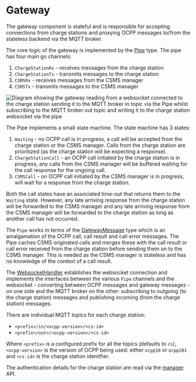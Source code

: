 # Gateway

The gateway component is stateful and is responsible for accepting connections from charge stations and proxying
OCPP messages to/from the stateless backend via the MQTT broker.

The core logic of the gateway is implemented by the [Pipe](../gateway/pipe/pipe.go) type. The pipe has four main 
go channels:
1. `ChargeStationRx` - receives messages from the charge station
2. `ChargeStationTx` - transmits messages to the charge station
3. `CSMSRx` - receives messages from the CSMS manager
4. `CSMSTx` - transmits messages to the CSMS manager

![Diagram showing the gateway reading from a websocket connected to the charge station sending it to the MQTT broker in topic via the Pipe whilst subscribing to the MQTT broker out topic and writing it to the charge station websocket via the pipe](assets/gateway.png)

The Pipe implements a small state machine. The state machine has 3 states:
1. `Waiting` - no OCPP call is in progress, a call will be accepted from the charge station or the CSMS manager.
Calls from the charge station are prioritized (as the charge station will be expecting a response).
2. `ChargeStationCall` - an OCPP call initiated by the charge station is in progress, any calls from the CSMS
manager will be buffered waiting for the call response for the ongoing call.
3. `CSMSCall` - on OCPP call initiated by the CSMS manager is in progress, will wait for a response from the
charge station.

Both the call states have an associated time-out that returns them to the `Waiting` state. However, any late
arriving response from the charge station will be forwarded to the CSMS manager and any late arriving response
from the CSMS manager will be forwarded to the charge station as long as another call has not occurred.

The `Pipe` works in terms of the [GatewayMessage](../gateway/pipe/message.go) type which is an amalgamation of the
OCPP call, call result and call error messages. The Pipe caches CSMS originated calls and merges these with the 
call result or call error received from the charge station before sending them on to the CSMS manager. This is 
needed as the CSMS manager is stateless and has no knowledge of the context of a call result. 

The [WebsocketHandler](../gateway/server/ws.go) establishes the websocket connection and implements the interfaces 
between the various `Pipe` channels and the websocket - converting between OCPP messages and gateway messages - 
on one side and the MQTT broker on the other: subscribing to outgoing (to the charge station) messages and
publishing incoming (from the charge station) messages.

There are individual MQTT topics for each charge station:
* `<prefix>/in/<ocpp-version>/<cs-id>`
* `<prefix>/out>/<ocpp-version>/<cs-id>`

Where `<prefix>` is a configured prefix for all the topics (defaults to `cs`), `<ocpp-version>` is the
version of OCPP being used: either `ocpp16` or `ocpp201` and `<cs-id>` is the charge station identifier.

The authentication details for the charge station are read via the [manager](manager.md) API.